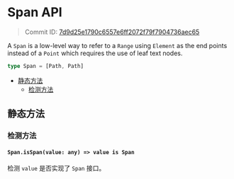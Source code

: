 # Span API

> Commit ID: [7d9d25e1790c6557e6ff2072f79f7904736aec65](https://github.com/ianstormtaylor/slate/blob/main/docs/api/locations/span.md)

A `Span` is a low-level way to refer to a `Range` using `Element` as the end points instead of a `Point` which requires the use of leaf text nodes.

```typescript
type Span = [Path, Path]
```

- [静态方法](span.md#static-methods)
  - [检测方法](span.md#check-methods)

## 静态方法

### 检测方法

#### `Span.isSpan(value: any) => value is Span`

检测 `value` 是否实现了 `Span` 接口。
